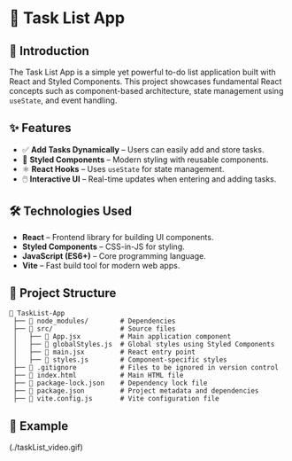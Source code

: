 
# 📝 Task List App

## 📌 Introduction

The Task List App is a simple yet powerful to-do list application built with React and Styled Components. This project showcases fundamental React concepts such as component-based architecture, state management using `useState`, and event handling.

## ✨ Features

- ✅ **Add Tasks Dynamically** – Users can easily add and store tasks.
- 🎨 **Styled Components** – Modern styling with reusable components.
- ⚛️ **React Hooks** – Uses `useState` for state management.
- 🖱️ **Interactive UI** – Real-time updates when entering and adding tasks.

## 🛠️ Technologies Used

- **React** – Frontend library for building UI components.
- **Styled Components** – CSS-in-JS for styling.
- **JavaScript (ES6+)** – Core programming language.
- **Vite** – Fast build tool for modern web apps.

## 📂 Project Structure

```
📁 TaskList-App
 ├── 📂 node_modules/        # Dependencies
 ├── 📂 src/                 # Source files
 │   ├── 📄 App.jsx          # Main application component
 │   ├── 📄 globalStyles.js  # Global styles using Styled Components
 │   ├── 📄 main.jsx         # React entry point
 │   ├── 📄 styles.js        # Component-specific styles
 ├── 📄 .gitignore           # Files to be ignored in version control
 ├── 📄 index.html           # Main HTML file
 ├── 📄 package-lock.json    # Dependency lock file
 ├── 📄 package.json         # Project metadata and dependencies
 ├── 📄 vite.config.js       # Vite configuration file
```


## 📸 Example

(./taskList_video.gif)

